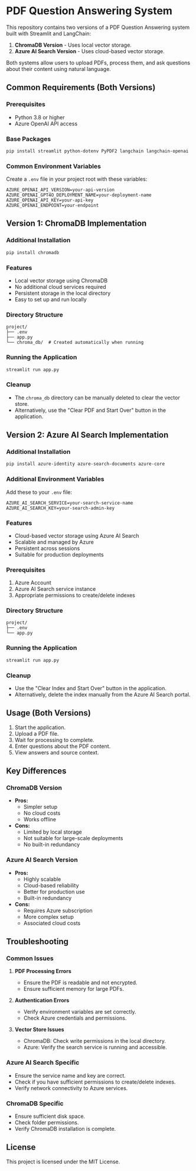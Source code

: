 # PDF Question Answering System

This repository contains two versions of a PDF Question Answering system built with Streamlit and LangChain:
1. **ChromaDB Version** - Uses local vector storage.
2. **Azure AI Search Version** - Uses cloud-based vector storage.

Both systems allow users to upload PDFs, process them, and ask questions about their content using natural language.

## Common Requirements (Both Versions)

### Prerequisites
- Python 3.8 or higher
- Azure OpenAI API access

### Base Packages
```bash
pip install streamlit python-dotenv PyPDF2 langchain langchain-openai
```

### Common Environment Variables
Create a `.env` file in your project root with these variables:
```env
AZURE_OPENAI_API_VERSION=your-api-version
AZURE_OPENAI_GPT4O_DEPLOYMENT_NAME=your-deployment-name
AZURE_OPENAI_API_KEY=your-api-key
AZURE_OPENAI_ENDPOINT=your-endpoint
```

## Version 1: ChromaDB Implementation

### Additional Installation
```bash
pip install chromadb
```

### Features
- Local vector storage using ChromaDB
- No additional cloud services required
- Persistent storage in the local directory
- Easy to set up and run locally

### Directory Structure
```
project/
├── .env
├── app.py
└── chroma_db/  # Created automatically when running
```

### Running the Application
```bash
streamlit run app.py
```

### Cleanup
- The `chroma_db` directory can be manually deleted to clear the vector store.
- Alternatively, use the "Clear PDF and Start Over" button in the application.

## Version 2: Azure AI Search Implementation

### Additional Installation
```bash
pip install azure-identity azure-search-documents azure-core
```

### Additional Environment Variables
Add these to your `.env` file:
```env
AZURE_AI_SEARCH_SERVICE=your-search-service-name
AZURE_AI_SEARCH_KEY=your-search-admin-key
```

### Features
- Cloud-based vector storage using Azure AI Search
- Scalable and managed by Azure
- Persistent across sessions
- Suitable for production deployments

### Prerequisites
1. Azure Account
2. Azure AI Search service instance
3. Appropriate permissions to create/delete indexes

### Directory Structure
```
project/
├── .env
└── app.py
```

### Running the Application
```bash
streamlit run app.py
```

### Cleanup
- Use the "Clear Index and Start Over" button in the application.
- Alternatively, delete the index manually from the Azure AI Search portal.

## Usage (Both Versions)

1. Start the application.
2. Upload a PDF file.
3. Wait for processing to complete.
4. Enter questions about the PDF content.
5. View answers and source context.

## Key Differences

### ChromaDB Version
- **Pros:**
  - Simpler setup
  - No cloud costs
  - Works offline
- **Cons:**
  - Limited by local storage
  - Not suitable for large-scale deployments
  - No built-in redundancy

### Azure AI Search Version
- **Pros:**
  - Highly scalable
  - Cloud-based reliability
  - Better for production use
  - Built-in redundancy
- **Cons:**
  - Requires Azure subscription
  - More complex setup
  - Associated cloud costs

## Troubleshooting

### Common Issues

1. **PDF Processing Errors**
   - Ensure the PDF is readable and not encrypted.
   - Ensure sufficient memory for large PDFs.

2. **Authentication Errors**
   - Verify environment variables are set correctly.
   - Check Azure credentials and permissions.

3. **Vector Store Issues**
   - ChromaDB: Check write permissions in the local directory.
   - Azure: Verify the search service is running and accessible.

### Azure AI Search Specific
- Ensure the service name and key are correct.
- Check if you have sufficient permissions to create/delete indexes.
- Verify network connectivity to Azure services.

### ChromaDB Specific
- Ensure sufficient disk space.
- Check folder permissions.
- Verify ChromaDB installation is complete.

## License

This project is licensed under the MIT License.
